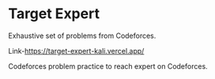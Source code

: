 
# Target Expert

Exhaustive set of problems from Codeforces.

Link-https://target-expert-kali.vercel.app/

Codeforces problem practice to reach expert on Codeforces.



